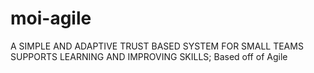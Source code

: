 # moi-agile
A SIMPLE AND ADAPTIVE TRUST BASED SYSTEM  FOR SMALL TEAMS SUPPORTS LEARNING AND IMPROVING SKILLS; Based off of Agile

